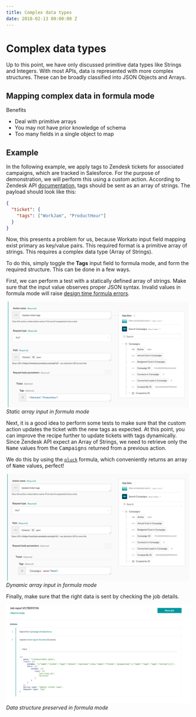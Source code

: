 ```yaml
---
title: Complex data types
date: 2018-02-13 00:00:00 Z
---
```


# Complex data types
Up to this point, we have only discussed primitive data types like Strings and Integers. With most APIs, data is represented with more complex structures. These can be broadly classified into JSON Objects and Arrays.

## Mapping complex data in formula mode
Benefits
  - Deal with primitive arrays
  - You may not have prior knowledge of schema
  - Too many fields in a single object to map

## Example
In the following example, we apply tags to Zendesk tickets for associated campaigns, which are tracked in Salesforce. For the purpose of demonstration, we will perform this using a custom action. According to Zendesk API [documentation](https://developer.zendesk.com/rest_api/docs/core/tickets#update-ticket), tags should be sent as an array of strings. The payload should look like this:

```JSON
{
  "ticket": {
    "tags": ["WorkJam", "ProductHour"]
  }
}
```

Now, this presents a problem for us, because Workato input field mapping exist primary as key/value pairs. This required format is a primitive array of strings. This requires a complex data type (Array of Strings).

To do this, simply toggle the **Tags** input field to formula mode, and form the required structure. This can be done in a few ways.

First, we can perform a test with a statically defined array of strings. Make sure that the input value observes proper JSON syntax. Invalid values in formula mode will raise [design time formula errors](/recipes/recipe-design-time-errors.md#design-time-formula-errors).

![Static array input](/assets/images/formula-docs/formula-static-array-input.png)
*Static array input in formula mode*

Next, it is a good idea to perform some tests to make sure that the custom action updates the ticket with the new tags as expected. At this point, you can improve the recipe further to update tickets with tags dynamically. Since Zendesk API expect an Array of Strings, we need to retrieve only the <kbd>Name</kbd> values from the <kbd>Campaigns</kbd> returned from a previous action.

We do this by using the [`pluck`](/formulas/array-list-formulas.html#pluck) formula, which conveniently returns an array of <kbd>Name</kbd> values, perfect!

![Dynamic array input](/assets/images/formula-docs/formula-dynamic-array-input.png)
*Dynamic array input in formula mode*

Finally, make sure that the right data is sent by checking the job details.

![Data structure preserved in formula mode](/assets/images/formula-docs/formula-array-job-details.png)
*Data structure preserved in formula mode*

